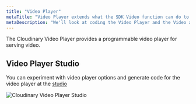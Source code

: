 ```yaml
---
title: "Video Player"
metaTitle: "Video Player extends what the SDK Video function can do to help serve video."
metaDescription: "We'll look at coding the Video Player and the Video app in a front end application with Vue.js to compare and contrast these two ways of enhancing video service.  Then we'll look at how at different ways we can use the video player to serve collections of videos."
---
```


The Cloudinary Video Player provides a programmable video player for serving video. 

## Video Player Studio

You can experiment with video player options and generate code for the video player at the [studio](https://studio.cloudinary.com/) 

![Cloudinary Video Player Studio](https://res.cloudinary.com/cloudinary-training/image/upload/book/player-studio.png)
